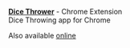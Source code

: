 [**Dice Thrower**](https://goo.gl/knfd3k) - Chrome Extension
<br>Dice Throwing app for Chrome

Also available [online](https://git.io/vhWmz)
